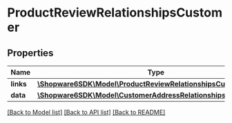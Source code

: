 # ProductReviewRelationshipsCustomer

## Properties
Name | Type | Description | Notes
------------ | ------------- | ------------- | -------------
**links** | [**\Shopware6SDK\Model\ProductReviewRelationshipsCustomerLinks**](ProductReviewRelationshipsCustomerLinks.md) |  | [optional] 
**data** | [**\Shopware6SDK\Model\CustomerAddressRelationshipsCustomerData**](CustomerAddressRelationshipsCustomerData.md) |  | [optional] 

[[Back to Model list]](../../README.md#documentation-for-models) [[Back to API list]](../../README.md#documentation-for-api-endpoints) [[Back to README]](../../README.md)

